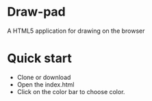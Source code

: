 # Draw-pad

A HTML5 application for drawing on the browser

# Quick start

- Clone or download
- Open the index.html
- Click on the color bar to choose color.
